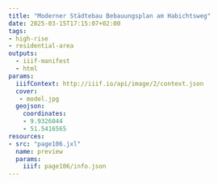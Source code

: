 ```yaml
---
title: "Moderner Städtebau Bebauungsplan am Habichtsweg"
date: 2025-03-15T17:15:07+02:00
tags:
- high-rise
- residential-area
outputs:
  - iiif-manifest
  - html
params:
  iiifContext: http://iiif.io/api/image/2/context.json
  cover:
   - model.jpg
  geojson:
    coordinates:
    - 9.9326044
    - 51.5416565
resources:
- src: "page106.jxl"
  name: preview
  params:
    iiif: page106/info.json
---
```

